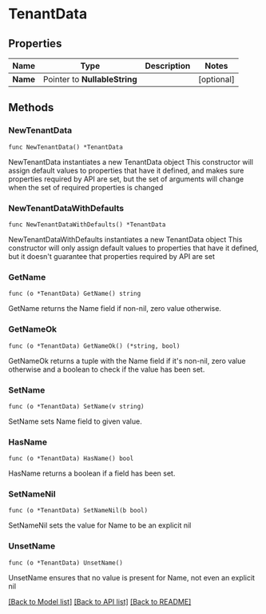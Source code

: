 # TenantData

## Properties

Name | Type | Description | Notes
------------ | ------------- | ------------- | -------------
**Name** | Pointer to **NullableString** |  | [optional] 

## Methods

### NewTenantData

`func NewTenantData() *TenantData`

NewTenantData instantiates a new TenantData object
This constructor will assign default values to properties that have it defined,
and makes sure properties required by API are set, but the set of arguments
will change when the set of required properties is changed

### NewTenantDataWithDefaults

`func NewTenantDataWithDefaults() *TenantData`

NewTenantDataWithDefaults instantiates a new TenantData object
This constructor will only assign default values to properties that have it defined,
but it doesn't guarantee that properties required by API are set

### GetName

`func (o *TenantData) GetName() string`

GetName returns the Name field if non-nil, zero value otherwise.

### GetNameOk

`func (o *TenantData) GetNameOk() (*string, bool)`

GetNameOk returns a tuple with the Name field if it's non-nil, zero value otherwise
and a boolean to check if the value has been set.

### SetName

`func (o *TenantData) SetName(v string)`

SetName sets Name field to given value.

### HasName

`func (o *TenantData) HasName() bool`

HasName returns a boolean if a field has been set.

### SetNameNil

`func (o *TenantData) SetNameNil(b bool)`

 SetNameNil sets the value for Name to be an explicit nil

### UnsetName
`func (o *TenantData) UnsetName()`

UnsetName ensures that no value is present for Name, not even an explicit nil

[[Back to Model list]](./README.md#documentation-for-models) [[Back to API list]](./README.md#documentation-for-api-endpoints) [[Back to README]](./README.md)


